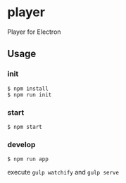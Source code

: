 player
===

Player for Electron

## Usage

### init

```
$ npm install
$ npm run init
```

### start

```
$ npm start
```

### develop

```
$ npm run app
```

execute `gulp watchify` and `gulp serve`
